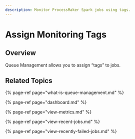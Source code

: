 ```yaml
---
description: Monitor ProcessMaker Spark jobs using tags.
---
```


# Assign Monitoring Tags

## Overview

Queue Management allows you to assign “tags” to jobs.

## Related Topics

{% page-ref page="what-is-queue-management.md" %}

{% page-ref page="dashboard.md" %}

{% page-ref page="view-metrics.md" %}

{% page-ref page="view-recent-jobs.md" %}

{% page-ref page="view-recently-failed-jobs.md" %}

